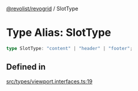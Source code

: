 [@revolist/revogrid](README.md) / SlotType

# Type Alias: SlotType

```ts
type SlotType: "content" | "header" | "footer";
```

## Defined in

[src/types/viewport.interfaces.ts:19](https://github.com/revolist/revogrid/blob/65763a3c3cbba79c84cbcd4109976d8fec48b078/src/types/viewport.interfaces.ts#L19)
